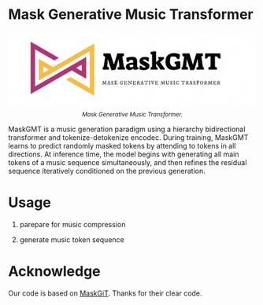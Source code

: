 # Mask Generative Music Transformer


<p align="center">
     <img src="figures/logo.png" alt="Edited cases" width = "600">
     <br/>
     <sub><em>
     Mask Generative Music Transformer.
    </em></sub>
</p>


MaskGMT is a music generation paradigm using a hierarchy bidirectional transformer and tokenize-detokenize encodec. 
During training, MaskGMT learns to predict randomly masked tokens by attending to tokens in all directions. 
At inference time, the model begins with generating all main tokens of a music sequence simultaneously, and then refines the residual sequence iteratively conditioned on the previous generation. 

# Usage

1. parepare for music compression 

2. generate music token sequence 


# Acknowledge 

Our code is based on [MaskGiT](https://github.com/lucidrains/muse-maskgit-pytorch). Thanks for their clear code. 
